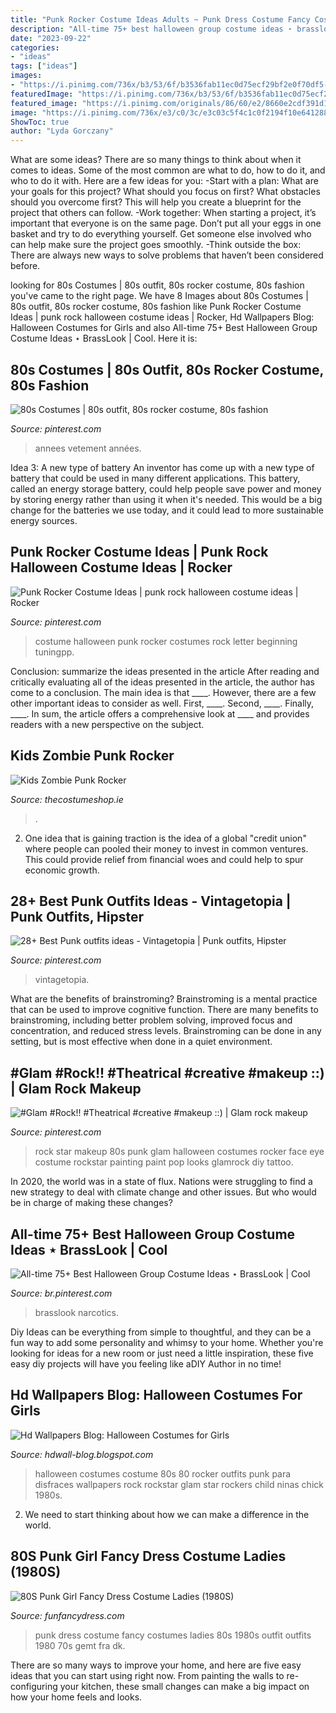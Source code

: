 ```yaml
---
title: "Punk Rocker Costume Ideas Adults ~ Punk Dress Costume Fancy Costumes Ladies 80s 1980s Outfit Outfits 1980 70s Gemt Fra Dk"
description: "All-time 75+ best halloween group costume ideas ⋆ brasslook"
date: "2023-09-22"
categories:
- "ideas"
tags: ["ideas"]
images:
- "https://i.pinimg.com/736x/b3/53/6f/b3536fab11ec0d75ecf29bf2e0f70df5--rock-star-costumes-pop-star-costume.jpg"
featuredImage: "https://i.pinimg.com/736x/b3/53/6f/b3536fab11ec0d75ecf29bf2e0f70df5--rock-star-costumes-pop-star-costume.jpg"
featured_image: "https://i.pinimg.com/originals/86/60/e2/8660e2cdf391d16ba56492dac1628251.png"
image: "https://i.pinimg.com/736x/e3/c0/3c/e3c03c5f4c1c0f2194f10e641288f2fe--halloween-fashion-halloween-costume-ideas.jpg"
ShowToc: true
author: "Lyda Gorczany"
---
```



What are some ideas?
There are so many things to think about when it comes to ideas. Some of the most common are what to do, how to do it, and who to do it with. Here are a few ideas for you: 
-Start with a plan: What are your goals for this project? What should you focus on first? What obstacles should you overcome first? This will help you create a blueprint for the project that others can follow. 
-Work together: When starting a project, it’s important that everyone is on the same page. Don’t put all your eggs in one basket and try to do everything yourself. Get someone else involved who can help make sure the project goes smoothly. 
-Think outside the box: There are always new ways to solve problems that haven’t been considered before.

	

		
looking for 80s Costumes | 80s outfit, 80s rocker costume, 80s fashion you've came to the right page. We have 8 Images about 80s Costumes | 80s outfit, 80s rocker costume, 80s fashion like Punk Rocker Costume Ideas | punk rock halloween costume ideas | Rocker, Hd Wallpapers Blog: Halloween Costumes for Girls and also All-time 75+ Best Halloween Group Costume Ideas ⋆ BrassLook | Cool. Here it is:
		
    
## 80s Costumes | 80s Outfit, 80s Rocker Costume, 80s Fashion

<img loading=lazy src="https://i.pinimg.com/originals/86/60/e2/8660e2cdf391d16ba56492dac1628251.png" onerror="this.onerror=null;this.src='https://tse1.mm.bing.net/th?id=OIP.YPR0LEe6QA-VFgxZ6UjHYAHaKR&amp;pid=15.1';" alt="80s Costumes | 80s outfit, 80s rocker costume, 80s fashion">

_Source: pinterest.com_

>annees vetement années. 

	

Idea 3: A new type of battery
An inventor has come up with a new type of battery that could be used in many different applications. This battery, called an energy storage battery, could help people save power and money by storing energy rather than using it when it's needed. This would be a big change for the batteries we use today, and it could lead to more sustainable energy sources.

    
## Punk Rocker Costume Ideas | Punk Rock Halloween Costume Ideas | Rocker

<img loading=lazy src="https://i.pinimg.com/736x/e3/c0/3c/e3c03c5f4c1c0f2194f10e641288f2fe--halloween-fashion-halloween-costume-ideas.jpg" onerror="this.onerror=null;this.src='https://tse1.mm.bing.net/th?id=OIP._oyGTmNvi7F8H7HTwex_fAHaO0&amp;pid=15.1';" alt="Punk Rocker Costume Ideas | punk rock halloween costume ideas | Rocker">

_Source: pinterest.com_

>costume halloween punk rocker costumes rock letter beginning tuningpp. 

	

Conclusion: summarize the ideas presented in the article
After reading and critically evaluating all of the ideas presented in the article, the author has come to a conclusion. The main idea is that ____. However, there are a few other important ideas to consider as well. First, ____. Second, ____. Finally, ____. In sum, the article offers a comprehensive look at ____ and provides readers with a new perspective on the subject.

    
## Kids Zombie Punk Rocker

<img loading=lazy src="https://www.thecostumeshop.ie/images/magictoolbox_cache/cf3e6ec01aac7cb79461bcfe9d0d075e/8/6/8691/thumb360x480/2487139282/Zomboy_back_view.jpg" onerror="this.onerror=null;this.src='https://tse2.mm.bing.net/th?id=OIP.vwUGfAvfMi-GQN5sHwWVYQAAAA&amp;pid=15.1';" alt="Kids Zombie Punk Rocker">

_Source: thecostumeshop.ie_

>. 

	

2. One idea that is gaining traction is the idea of a global "credit union" where people can pooled their money to invest in common ventures. This could provide relief from financial woes and could help to spur economic growth.

    
## 28+ Best Punk Outfits Ideas - Vintagetopia | Punk Outfits, Hipster

<img loading=lazy src="https://i.pinimg.com/736x/e4/5c/9d/e45c9dc875233f4355ba5103c5cf0d15.jpg" onerror="this.onerror=null;this.src='https://tse3.mm.bing.net/th?id=OIP.hUjveYL4gzffK3crtQabiAHaLH&amp;pid=15.1';" alt="28+ Best Punk outfits ideas - Vintagetopia | Punk outfits, Hipster">

_Source: pinterest.com_

>vintagetopia. 

	

What are the benefits of brainstroming?
Brainstroming is a mental practice that can be used to improve cognitive function. There are many benefits to brainstroming, including better problem solving, improved focus and concentration, and reduced stress levels. Brainstroming can be done in any setting, but is most effective when done in a quiet environment.

    
## #Glam #Rock!! #Theatrical #creative #makeup ::) | Glam Rock Makeup

<img loading=lazy src="https://i.pinimg.com/736x/b3/53/6f/b3536fab11ec0d75ecf29bf2e0f70df5--rock-star-costumes-pop-star-costume.jpg" onerror="this.onerror=null;this.src='https://tse3.mm.bing.net/th?id=OIP.ObXRvAz_kfCstmc4LdLddAHaJ5&amp;pid=15.1';" alt="#Glam #Rock!! #Theatrical #creative #makeup ::) | Glam rock makeup">

_Source: pinterest.com_

>rock star makeup 80s punk glam halloween costumes rocker face eye costume rockstar painting paint pop looks glamrock diy tattoo. 

	

In 2020, the world was in a state of flux. Nations were struggling to find a new strategy to deal with climate change and other issues. But who would be in charge of making these changes?

    
## All-time 75+ Best Halloween Group Costume Ideas ⋆ BrassLook | Cool

<img loading=lazy src="https://i.pinimg.com/736x/74/7a/51/747a515dcc4a1ec5750948a7cdfda512.jpg" onerror="this.onerror=null;this.src='https://tse2.mm.bing.net/th?id=OIP.ZDISEtECOokWxjoW1YUdGgHaGT&amp;pid=15.1';" alt="All-time 75+ Best Halloween Group Costume Ideas ⋆ BrassLook | Cool">

_Source: br.pinterest.com_

>brasslook narcotics. 

	

Diy Ideas can be everything from simple to thoughtful, and they can be a fun way to add some personality and whimsy to your home. Whether you're looking for ideas for a new room or just need a little inspiration, these five easy diy projects will have you feeling like aDIY Author in no time!

    
## Hd Wallpapers Blog: Halloween Costumes For Girls

<img loading=lazy src="http://3.bp.blogspot.com/-fm3DU6qMZls/Umy-voxiUfI/AAAAAAAAG_A/NPDNIBQ92iw/s1600/Halloween+Costumes+for+Girls+13.jpg" onerror="this.onerror=null;this.src='https://tse2.mm.bing.net/th?id=OIP.LccIPkokElSohaWA_KWlQwHaKl&amp;pid=15.1';" alt="Hd Wallpapers Blog: Halloween Costumes for Girls">

_Source: hdwall-blog.blogspot.com_

>halloween costumes costume 80s 80 rocker outfits punk para disfraces wallpapers rock rockstar glam star rockers child ninas chick 1980s. 

	

2. We need to start thinking about how we can make a difference in the world.

    
## 80S Punk Girl Fancy Dress Costume Ladies (1980S)

<img loading=lazy src="https://www.funfancydress.com/media/catalog/product/cache/1/image/1200x/040ec09b1e35df139433887a97daa66f/F/U/FUN2420.jpg" onerror="this.onerror=null;this.src='https://tse3.mm.bing.net/th?id=OIP.pHnghXzv98w1AdqGl4jutQHaR9&amp;pid=15.1';" alt="80S Punk Girl Fancy Dress Costume Ladies (1980S)">

_Source: funfancydress.com_

>punk dress costume fancy costumes ladies 80s 1980s outfit outfits 1980 70s gemt fra dk. 

	

There are so many ways to improve your home, and here are five easy ideas that you can start using right now. From painting the walls to re-configuring your kitchen, these small changes can make a big impact on how your home feels and looks.

